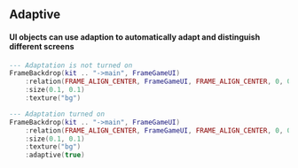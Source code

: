 ## Adaptive

#### UI objects can use adaption to automatically adapt and distinguish different screens

```lua
--- Adaptation is not turned on
FrameBackdrop(kit .. "->main", FrameGameUI)
    :relation(FRAME_ALIGN_CENTER, FrameGameUI, FRAME_ALIGN_CENTER, 0, 0)
    :size(0.1, 0.1)
    :texture("bg")
```

```lua
--- Adaptation turned on
FrameBackdrop(kit .. "->main", FrameGameUI)
    :relation(FRAME_ALIGN_CENTER, FrameGameUI, FRAME_ALIGN_CENTER, 0, 0)
    :size(0.1, 0.1)
    :texture("bg")
    :adaptive(true)
```
